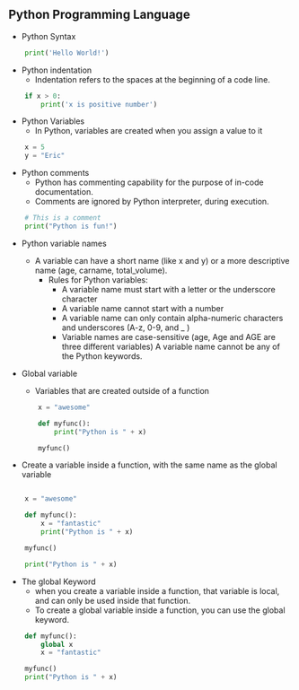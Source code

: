 ## Python Programming Language

- Python Syntax
```python
    print('Hello World!')
```
- Python indentation 
    - Indentation refers to the spaces at the beginning of a code line.
```python
    if x > 0:
        print('x is positive number')
```
- Python Variables
    - In Python, variables are created when you assign a value to it

```python
    x = 5
    y = "Eric"
```

- Python comments
    - Python has commenting capability for the purpose of in-code documentation.
    - Comments are ignored by Python interpreter, during execution.

```python
    # This is a comment
    print("Python is fun!")
```
- Python variable names
    - A variable can have a short name (like x and y) or a more descriptive name (age, carname, total_volume). 
        - Rules for Python variables:
            - A variable name must start with a letter or the underscore character
            - A variable name cannot start with a number
            - A variable name can only contain alpha-numeric characters and underscores (A-z, 0-9, and _ )
            - Variable names are case-sensitive (age, Age and AGE are three different variables)
            A variable name cannot be any of the Python keywords.

- Global variable
    - Variables that are created outside of a function

    ```python
        x = "awesome"

        def myfunc():
            print("Python is " + x)

        myfunc()
    ```
-  Create a variable inside a function, with the same name as the global variable

```python

    x = "awesome"

    def myfunc():
        x = "fantastic"
        print("Python is " + x)

    myfunc()

    print("Python is " + x)
```
- The global Keyword
    - when you create a variable inside a function, that variable is local, and can only be used inside that function.
    - To create a global variable inside a function, you can use the global keyword.

```python
    def myfunc():
        global x
        x = "fantastic"

    myfunc()
    print("Python is " + x)
```